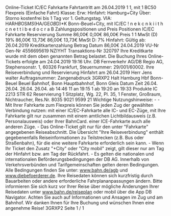 Online-Ticket IC/EC Fahrkarte Fahrtantritt am 26.04.2019 1 1, mit 1 BC50 Flexpreis (Einfache Fahrt) Klasse: Erw: Hinfahrt: Hamburg+City Über: Storno kostenfrei bis 1 Tag vor 1. Geltungstag. VIA: HAR*HB*OS*MS*(HA/GE*OB*D)*K Bonn-Beuel+City, mit IC/EC ! n e k c n k i i t h c n e t t i b e d o c r a B Zahlungspositionen und Preis Positionen IC/EC Fahrkarte Reservierung Summe 86,00€ 0,00€ 86,00€ Preis 1 1 MwSt (D) 19% 86,00€ 13,73€ 86,00€ 13,73€ MwSt D: 7% Hinfahrt: Gültig ab: 26.04.2019 Kreditkartenzahlung Betrag Datum 86,00€ 24.04.2019 VU-Nr Gen-Nr 4556695619 NZIYHT Transaktions-Nr 320797 Ihre Kreditkarte wurde mit dem oben genannten Betrag belastet. Die Buchung Ihres Online-Tickets erfolgte am 24.04.2019 19:16 Uhr. DB Fernverkehr AG/DB Regio AG, Stephensonstr. 1, 60326 Frankfurt, Steuernummer: 29/001/60002. Ihre Reiseverbindung und Reservierung Hinfahrt am 26.04.2019 Herr Jens walter Auftragsnummer: Zangenabdruck 3GRXP2 Halt Hamburg Hbf Bonn-Beuel Beuel Bahnhof, Bonn Hauptbahnhof, Bonn Gleis Datum Zeit 26.04. 26.04. 26.04. 26.04. ab 14:46 11 an 19:15 1 ab 19:20 an 19:33 Produkte IC 2213 STR 62 Reservierung 1 Sitzplatz, Wg. 22, Pl. 35, 1 Fenster, Großraum, Nichtraucher, Res.Nr. 8035 9021 9599 21 Wichtige Nutzungshinweise: - - Mit Ihrer Fahrkarte zum Flexpreis können Sie jeden Zug der gewählten Verbindung nutzen: mit einer IC/EC-Fahrkarte alle IC- und EC-Züge, mit Ihre Fahrkarte gilt nur zusammen mit einem amtlichen Lichtbildausweis (z.B. Personalausweis) oder Ihrer BahnCard. einer ICE-Fahrkarte auch alle anderen Züge. - Das Online-Ticket gilt nur für den unter "Fahrkarte" angegebenen Reiseabschnitt. Die Übersicht "Ihre Reiseverbindung" enthält gegebenenfalls Reiseinformationen zu Teilstrecken (z.B. Bus oder Straßenbahn), für die eine weitere Fahrkarte erforderlich sein kann. - Wenn Ihr Ticket den Zusatz "+City" oder "City mobil" zeigt, gilt dieser nur am Tag der Hinfahrt bzw. am Tag der Rückfahrt. - Es gelten die nationalen und internationalen Beförderungsbedingungen der DB AG. Innerhalb von Verkehrsverbünden und Tarifgemeinschaften gelten deren Bedingungen. Alle Bedingungen finden Sie unter: www.bahn.de/agb und www.diebefoerderer.de. Ihre Reisedaten können sich kurzfristig durch Bauarbeiten oder andere erforderliche Fahrplananpassungen ändern. Bitte informieren Sie sich kurz vor Ihrer Reise über mögliche Änderungen Ihrer Reisedaten unter www.bahn.de/reiseplan oder mobil über die App DB Navigator. Achten Sie auch auf Informationen und Ansagen im Zug und am Bahnhof. Wir danken Ihnen für Ihre Buchung und wünschen Ihnen eine angenehme Reise! 3GRXP2 Seite 1 / 1